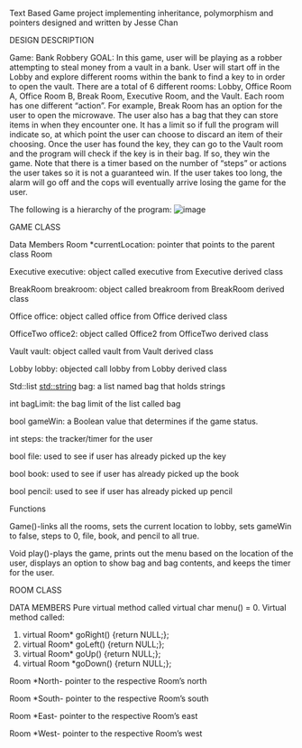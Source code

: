 Text Based Game project implementing inheritance, polymorphism and pointers 
designed and written by Jesse Chan

DESIGN DESCRIPTION 

Game: Bank Robbery
GOAL: In this game, user will be playing as a robber attempting to steal money
from a vault in a bank. User will start off in the Lobby and explore different
rooms within the bank to find a key to in order to open the vault. There are a
total of 6 different rooms: Lobby, Office Room A, Office Room B, Break Room,
Executive Room, and the Vault. Each room has one different “action”. For
example, Break Room has an option for the user to open the microwave. The
user also has a bag that they can store items in when they encounter one. It has a
limit so if full the program will indicate so, at which point the user can choose to
discard an item of their choosing. Once the user has found the key, they can go to
the Vault room and the program will check if the key is in their bag. If so, they
win the game. Note that there is a timer based on the number of “steps” or
actions the user takes so it is not a guaranteed win. If the user takes too long, the
alarm will go off and the cops will eventually arrive losing the game for the user.

The following is a hierarchy of the program:
![image](https://user-images.githubusercontent.com/13804972/44624032-a1ec9f80-a896-11e8-8eac-f055646ac49b.png)

GAME CLASS

Data Members
Room *currentLocation: pointer that points to the parent class Room

Executive executive: object called executive from Executive derived class

BreakRoom breakroom: object called breakroom from BreakRoom derived class

Office office: object called office from Office derived class

OfficeTwo office2: object called Office2 from OfficeTwo derived class

Vault vault: object called vault from Vault derived class

Lobby lobby: objected call lobby from Lobby derived class

Std::list <std::string> bag: a list named bag that holds strings

int bagLimit: the bag limit of the list called bag

bool gameWin: a Boolean value that determines if the game status.

int steps: the tracker/timer for the user

bool file: used to see if user has already picked up the key

bool book: used to see if user has already picked up the book

bool pencil: used to see if user has already picked up pencil

Functions

Game()-links all the rooms, sets the current location to lobby, sets gameWin to
false, steps to 0, file, book, and pencil to all true.

Void play()-plays the game, prints out the menu based on the location of the
user, displays an option to show bag and bag contents, and keeps the timer for
the user.

ROOM CLASS

DATA MEMBERS
Pure virtual method called virtual char menu() = 0.
Virtual method called:
1) virtual Room* goRight() {return NULL;};
2) virtual Room* goLeft() {return NULL;};
3) virtual Room* goUp() {return NULL;};
4) virtual Room *goDown() {return NULL;};

Room *North- pointer to the respective Room’s north

Room *South- pointer to the respective Room’s south

Room *East- pointer to the respective Room’s east

Room *West- pointer to the respective Room’s west

